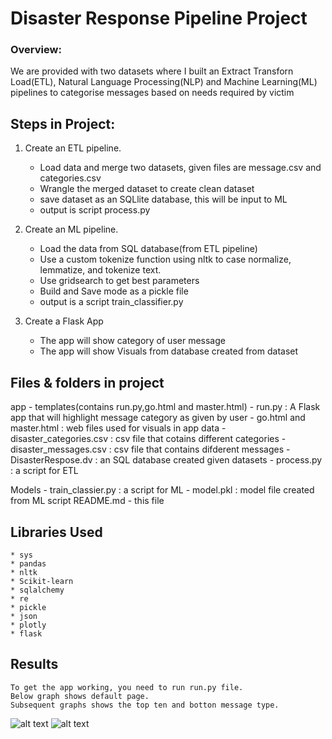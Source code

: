 # Disaster Response Pipeline Project

### Overview:

We are provided with two datasets where I built an Extract Transforn Load(ETL), Natural Language Processing(NLP) and Machine Learning(ML) pipelines to categorise messages based on needs required by victim

## Steps in Project: 
1. Create an ETL pipeline. 

    -  Load data and merge two datasets, given files are message.csv and categories.csv
    -  Wrangle the merged dataset to create clean dataset
    -  save dataset as an SQLlite database, this will be input to ML
    -  output is script process.py

2. Create an ML pipeline. 
    -  Load the data from SQL database(from ETL pipeline)
    -  Use a custom tokenize function using nltk to case normalize, lemmatize, and tokenize text.
    -  Use gridsearch to get best parameters
    -  Build and Save mode as a pickle file
    -  output is a script train_classifier.py

3. Create a Flask App
    -  The app will show category of user message
    -  The app will show Visuals from database created from dataset


## Files & folders in project
app
    - templates(contains run.py,go.html and master.html)
        - run.py : A Flask app that will highlight message category as given by user
        - go.html and master.html : web files used for visuals in app
data
    - disaster_categories.csv : csv file that cotains different categories
    - disaster_messages.csv : csv file that contains difderent messages
    - DisasterRespose.dv : an SQL database created given datasets
    - process.py :  a script for ETL

Models
    - train_classier.py : a script for ML
    - model.pkl : model file created from ML script
README.md 
    - this file

## Libraries Used
    * sys
    * pandas
    * nltk
    * Scikit-learn
    * sqlalchemy
    * re
    * pickle
    * json
    * plotly
    * flask

## Results
    To get the app working, you need to run run.py file.
    Below graph shows default page.
    Subsequent graphs shows the top ten and botton message type.

![alt text](image-1.png)
![alt text](image-2.png)